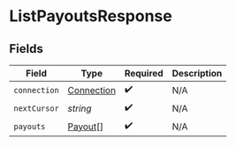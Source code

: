 # ListPayoutsResponse


## Fields

| Field                                           | Type                                            | Required                                        | Description                                     |
| ----------------------------------------------- | ----------------------------------------------- | ----------------------------------------------- | ----------------------------------------------- |
| `connection`                                    | [Connection](../../models/shared/connection.md) | :heavy_check_mark:                              | N/A                                             |
| `nextCursor`                                    | *string*                                        | :heavy_check_mark:                              | N/A                                             |
| `payouts`                                       | [Payout](../../models/shared/payout.md)[]       | :heavy_check_mark:                              | N/A                                             |
